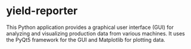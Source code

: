 # yield-reporter
This Python application provides a graphical user interface (GUI) for analyzing and visualizing production data from various machines. It uses the PyQt5 framework for the GUI and Matplotlib for plotting data.
